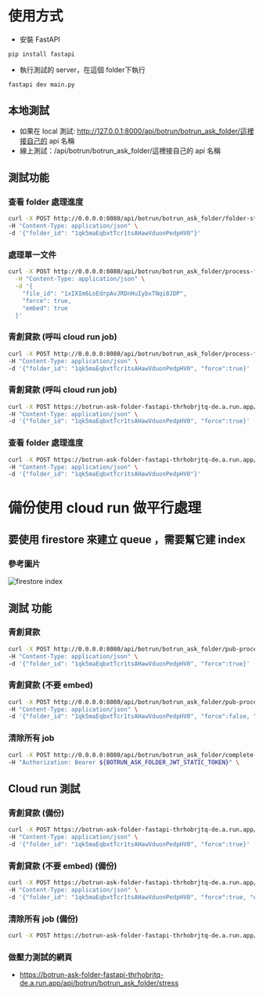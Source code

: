 # 使用方式
- 安裝 FastAPI
```shell
pip install fastapi
```
- 執行測試的 server，在這個 folder下執行
```shell
fastapi dev main.py
```
## 本地測試
 - 如果在 local 測試: http://127.0.0.1:8000/api/botrun/botrun_ask_folder/這裡接自己的 api 名稱
 - 線上測試：/api/botrun/botrun_ask_folder/這裡接自己的 api 名稱

## 測試功能
### 查看 folder 處理進度
```bash
curl -X POST http://0.0.0.0:8080/api/botrun/botrun_ask_folder/folder-status \
-H "Content-Type: application/json" \
-d '{"folder_id": "1qk5maEqbxtTcr1tsAHawVduonPedpHV0"}'
```

### 處理單一文件
```bash
curl -X POST http://0.0.0.0:8080/api/botrun/botrun_ask_folder/process-file \
  -H "Content-Type: application/json" \
  -d '{
    "file_id": "1xIXIm6LoEdrpAvJRDnHuIybxTNqi0JDP",
    "force": true,
    "embed": true
  }'
```
### 青創貸款 (呼叫 cloud run job)
```bash
curl -X POST http://0.0.0.0:8080/api/botrun/botrun_ask_folder/process-folder-job \
-H "Content-Type: application/json" \
-d '{"folder_id": "1qk5maEqbxtTcr1tsAHawVduonPedpHV0", "force":true}'
```

### 青創貸款 (呼叫 cloud run job)
```bash
curl -X POST https://botrun-ask-folder-fastapi-thrhobrjtq-de.a.run.app/api/botrun/botrun_ask_folder/process-folder-job \
-H "Content-Type: application/json" \
-d '{"folder_id": "1qk5maEqbxtTcr1tsAHawVduonPedpHV0", "force":true}'
```

### 查看 folder 處理進度
```bash
curl -X POST https://botrun-ask-folder-fastapi-thrhobrjtq-de.a.run.app/api/botrun/botrun_ask_folder/folder-status \
-H "Content-Type: application/json" \
-d '{"folder_id": "1qk5maEqbxtTcr1tsAHawVduonPedpHV0"}'
```









# 備份使用 cloud run 做平行處理
## 要使用 firestore 來建立 queue ，需要幫它建 index
### 參考圖片  
![firestore index](https://i.ibb.co/PmqgtV7/2024-08-22-7-46-32.png)

## 測試 功能
### 青創貸款 
```bash
curl -X POST http://0.0.0.0:8080/api/botrun/botrun_ask_folder/pub-process-folder \
-H "Content-Type: application/json" \
-d '{"folder_id": "1qk5maEqbxtTcr1tsAHawVduonPedpHV0", "force":true}'
```

### 青創貸款 (不要 embed)
```bash
curl -X POST http://0.0.0.0:8080/api/botrun/botrun_ask_folder/pub-process-folder \
-H "Content-Type: application/json" \
-d '{"folder_id": "1qk5maEqbxtTcr1tsAHawVduonPedpHV0", "force":false, "embed":false}'
```
### 清除所有 job
```bash
curl -X POST http://0.0.0.0:8080/api/botrun/botrun_ask_folder/complete-all-jobs \
-H "Authorization: Bearer ${BOTRUN_ASK_FOLDER_JWT_STATIC_TOKEN}" \
```

## Cloud run 測試
### 青創貸款 (備份)
```bash
curl -X POST https://botrun-ask-folder-fastapi-thrhobrjtq-de.a.run.app/api/botrun/botrun_ask_folder/pub-process-folder \
-H "Content-Type: application/json" \
-d '{"folder_id": "1qk5maEqbxtTcr1tsAHawVduonPedpHV0", "force":true}'
```

### 青創貸款 (不要 embed)  (備份)
```bash
curl -X POST https://botrun-ask-folder-fastapi-thrhobrjtq-de.a.run.app/api/botrun/botrun_ask_folder/pub-process-folder \
-H "Content-Type: application/json" \
-d '{"folder_id": "1qk5maEqbxtTcr1tsAHawVduonPedpHV0", "force":true, "embed":false}'
```
### 清除所有 job  (備份)
```bash
curl -X POST https://botrun-ask-folder-fastapi-thrhobrjtq-de.a.run.app/api/botrun/botrun_ask_folder/complete-all-jobs 
```


### 做壓力測試的網頁
- https://botrun-ask-folder-fastapi-thrhobrjtq-de.a.run.app/api/botrun/botrun_ask_folder/stress